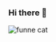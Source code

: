 ### Hi there 👋

<!--
**jakeupz/jakeupz** is a ✨ _special_ ✨ repository because its `README.md` (this file) appears on your GitHub profile.

Here are some ideas to get you started:

- 🔭 I’m currently working on ...
- 🌱 I’m currently learning ...
- 👯 I’m looking to collaborate on ...
- 🤔 I’m looking for help with ...
- 💬 Ask me about ...
- 📫 How to reach me: ...
- 😄 Pronouns: ...
- ⚡ Fun fact: ...
-->
<img src="https://www.example.com/images/dinosaur.jpg](https://media.discordapp.net/attachments/669796626784714756/1020035199247056906/image0-1-3.gif" alt="funne cat" >
